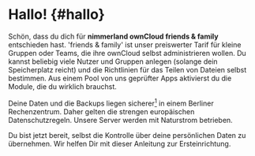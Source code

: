 # **Hallo!** {#hallo}

Schön, dass du dich für **nimmerland ownCloud friends & family** entschieden hast. 'friends & family' ist unser preiswerter Tarif für kleine Gruppen oder Teams, die ihre ownCloud selbst administrieren wollen. Du kannst beliebig viele Nutzer und Gruppen anlegen (solange dein Speicherplatz reicht) und die Richtlinien für das Teilen von Dateien selbst bestimmen. Aus einem Pool von uns geprüfter Apps aktivierst du die Module, die du wirklich brauchst.

Deine Daten und die Backups liegen sicherer[<sup>1</sup>](herzlichen_gluckwunsch.md#footnote1) in einem Berliner Rechenzentrum. Daher gelten die strengen europäischen Datenschutzregeln. Unsere Server werden mit Naturstrom betrieben.

Du bist jetzt bereit, selbst die Kontrolle über deine persönlichen Daten zu übernehmen. Wir helfen Dir mit dieser Anleitung zur Ersteinrichtung.